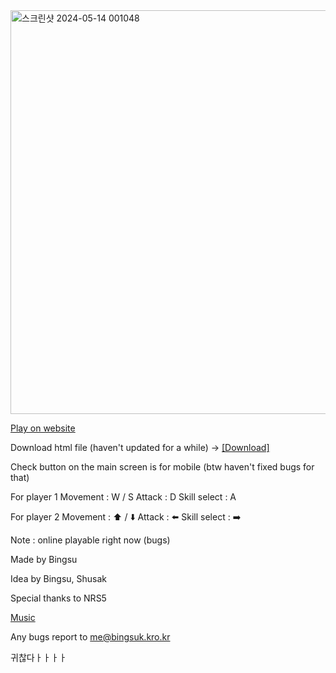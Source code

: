 <img width="646" alt="스크린샷 2024-05-14 001048" src="https://github.com/LeeBingsu/2PBlast/assets/139062081/13b9fd4f-9d5f-4401-86de-f2df61464705">

[Play on website](https://2pblast.kro.kr/)


Download html file (haven't updated for a while)
-> [[Download]](https://drive.google.com/drive/folders/1rhEKDN7i8aLwyEejg6tvnflETOqRG8ES?usp=drive_link)



Check button on the main screen is for mobile (btw haven't fixed bugs for that)


For player 1
Movement : W / S
Attack : D
Skill select : A

For player 2
Movement : ⬆️ / ⬇️
Attack : ⬅️
Skill select : ➡️

Note : online playable right now (bugs)


Made by Bingsu

Idea by Bingsu, Shusak

Special thanks to NRS5

[Music](https://www.youtube.com/watch?v=LzfXJV_EjXY)

Any bugs report to me@bingsuk.kro.kr

귀찮다ㅏㅏㅏㅏ
